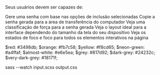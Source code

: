 Seus usuários devem ser capazes de:

Gere uma senha com base nas opções de inclusão selecionadas
Copie a senha gerada para a área de transferência do computador
Veja uma classificação de força para a senha gerada
Veja o layout ideal para a interface dependendo do tamanho da tela do seu dispositivo
Veja os estados de foco e foco para todos os elementos interativos na página

$red: #3498db;
$orange: #fb7c58;
$yellow: #f8cd65;
$neon-green: #a4ffaf;
$almost-white: #e6e5ea;
$grey: #817d92;
$dark-grey: #24232c;
$very-dark-grey: #18171f;


sass --watch input.scss output.css